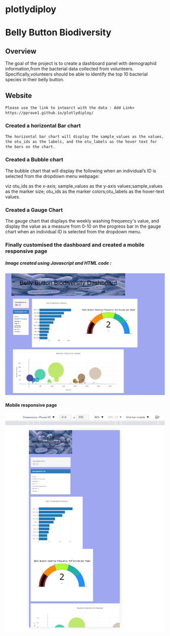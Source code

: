 # plotlydiploy
# Belly Button Biodiversity

## Overview

   The goal of the project is to create a dashboard panel with demographid information,from the bacterial data collected from volunteers. 
   Specifically,volunteers should be able to identify the top 10 bacterial species in their belly button.
   
 ## Website
    Please use the link to intearct with the data : Add Link> https://pprave1.github.io/plotlydiploy/
   
   ### Created a horizontal Bar chart
    The horizontal bar chart will display the sample_values as the values, the otu_ids as the labels, and the otu_labels as the hover text for the bars on the chart.
    
 ###  Created a Bubble chart
   The bubble chart that will display the following when an individual’s ID is selected from the dropdown menu webpage:

   viz otu_ids as the x-axis; sample_values as the y-axis values;sample_values as the marker size; otu_ids as the marker colors;otu_labels as the hover-text values.
    
    
### Created a Gauge Chart
   
   The gauge chart that displays the weekly washing frequency's value, and display the value as a measure from 0-10 on the progress bar in the gauge chart when an individual ID 
   is selected from the dropdown menu.


### Finally customised the dashboard and created a mobile responsive page 

##### Image created  using Javascript and HTML code :

  ![Challengefinal.png](images/Challengefinal.png)
  
 #### Mobile responsive page
 
  ![Challengemobileresponsive.png](images/Challengemobileresponsive.png)
  
  
  
